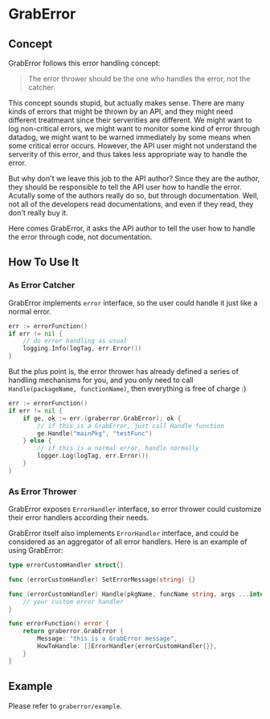 # GrabError

## Concept

GrabError follows this error handling concept:

> The error thrower should be the one who handles the error, not the catcher.

This concept sounds stupid, but actually makes sense. There are many kinds of errors that might be thrown by an API, and they might need different treatmeant since their serverities are different. We might want to log non-critical errors, we might want to monitor some kind of error through datadog, we might want to be warned immediately by some means when some critical error occurs. However, the API user might not understand the serverity of this error, and thus takes less appropriate way to handle the error.

But why don't we leave this job to the API author? Since they are the author, they should be responsible to tell the API user how to handle the error. Acutally some of the authors really do so, but through documentation. Well, not all of the developers read documentations, and even if they read, they don't really buy it.

Here comes GrabError, it asks the API author to tell the user how to handle the error through code, not documentation.

## How To Use It

### As Error Catcher
GrabError implements `error` interface, so the user could handle it just like a normal error.

```go
err := errorFunction()
if err != nil {
	// do error handling as usual
	logging.Info(logTag, err.Error())
}
```

But the plus point is, the error thrower has already defined a series of handling mechanisms for you, and you only need to call `Handle(packageName, functionName)`, then everything is free of charge :)

```go
err := errorFunction()
if err != nil {
	if ge, ok := err.(graberror.GrabError); ok {
		// if this is a GrabError, just call Handle function
		ge.Handle("mainPkg", "testFunc")
	} else {
		// if this is a normal error, handle normally
		logger.Log(logTag, err.Error())
	}
}
```

### As Error Thrower
GrabError exposes `ErrorHandler` interface, so error thrower could customize their error handlers according their needs.

GrabError itself also implements `ErrorHandler` interface, and could be considered as an aggregator of all error handlers. Here is an example of using GrabError:

```go
type errorCustomHandler struct{}

func (errorCustomHandler) SetErrorMessage(string) {}

func (errorCustomHandler) Handle(pkgName, funcName string, args ...interface{}) {
	// your custom error handler	
}

func errorFunction() error {
	return graberror.GrabError {
		Message: "this is a GrabError message",
		HowToHandle: []ErrorHandler{errorCustomHandler{}},
	}
}
```

## Example
Please refer to `graberror/example`.